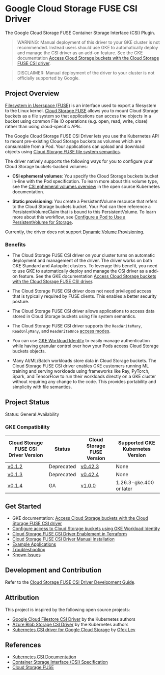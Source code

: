 <!--
Copyright 2018 The Kubernetes Authors.
Copyright 2022 Google LLC

Licensed under the Apache License, Version 2.0 (the "License");
you may not use this file except in compliance with the License.
You may obtain a copy of the License at

    https://www.apache.org/licenses/LICENSE-2.0

Unless required by applicable law or agreed to in writing, software
distributed under the License is distributed on an "AS IS" BASIS,
WITHOUT WARRANTIES OR CONDITIONS OF ANY KIND, either express or implied.
See the License for the specific language governing permissions and
limitations under the License.
-->

# Google Cloud Storage FUSE CSI Driver
The Google Cloud Storage FUSE Container Storage Interface (CSI) Plugin.

> WARNING: Manual deployment of this driver to your GKE cluster is not recommended. Instead users should use GKE to automatically deploy and manage the CSI driver as an add-on feature. See the GKE documentation [Access Cloud Storage buckets with the Cloud Storage FUSE CSI driver](https://cloud.google.com/kubernetes-engine/docs/how-to/persistent-volumes/cloud-storage-fuse-csi-driver).

> DISCLAIMER: Manual deployment of the driver to your cluster is not officially supported by Google.

## Project Overview

[Filesystem in Userspace (FUSE)](https://www.kernel.org/doc/html/next/filesystems/fuse.html) is an interface used to export a filesystem to the Linux kernel. [Cloud Storage FUSE](https://cloud.google.com/storage/docs/gcs-fuse) allows you to mount Cloud Storage buckets as a file system so that applications can access the objects in a bucket using common File IO operations (e.g. open, read, write, close) rather than using cloud-specific APIs. 

The Google Cloud Storage FUSE CSI Driver lets you use the Kubernetes API to mount pre-existing Cloud Storage buckets as volumes which are consumable from a Pod. Your applications can upload and download objects using [Cloud Storage FUSE file system semantics](https://github.com/googlecloudplatform/gcsfuse/blob/master/docs/semantics.md).

The driver natively supports the following ways for you to configure your Cloud Storage buckets-backed volumes:

* **CSI ephemeral volumes**: You specify the Cloud Storage buckets bucket in-line with the Pod specification. To learn more about this volume type, see the [CSI ephemeral volumes overview](https://kubernetes.io/docs/concepts/storage/ephemeral-volumes/#csi-ephemeral-volumes) in the open source Kubernetes documentation.

* **Static provisioning**: You create a PersistentVolume resource that refers to the Cloud Storage buckets bucket. Your Pod can then reference a PersistentVolumeClaim that is bound to this PersistentVolume. To learn more about this workflow, see [Configure a Pod to Use a PersistentVolume for Storage](https://kubernetes.io/docs/tasks/configure-pod-container/configure-persistent-volume-storage/).

Currently, the driver does not support [Dynamic Volume Provisioning](https://kubernetes.io/docs/concepts/storage/dynamic-provisioning/).

### Benefits

* The Cloud Storage FUSE CSI driver on your cluster turns on automatic deployment and management of the driver. The driver works on both GKE Standard and Autopilot clusters. To leverage this benefit, you need to use GKE to automatically deploy and manage the CSI driver as a add-on feature. See the GKE documentation [Access Cloud Storage buckets with the Cloud Storage FUSE CSI driver](https://cloud.google.com/kubernetes-engine/docs/how-to/persistent-volumes/cloud-storage-fuse-csi-driver).

* The Cloud Storage FUSE CSI driver does not need privileged access that is typically required by FUSE clients. This enables a better security posture.

* The Cloud Storage FUSE CSI driver allows applications to access data stored in Cloud Storage buckets using file system semantics.

* The Cloud Storage FUSE CSI driver supports the `ReadWriteMany`, `ReadOnlyMany`, and `ReadWriteOnce` [access modes](https://kubernetes.io/docs/concepts/storage/persistent-volumes/#access-modes).

* You can use [GKE Workload Identity](https://cloud.devsite.corp.google.com/kubernetes-engine/docs/concepts/workload-identity) to easily manage authentication while having granular control over how your Pods access Cloud Storage buckets objects.

* Many AI/ML/Batch workloads store data in Cloud Storage buckets. The Cloud Storage FUSE CSI driver enables GKE customers running ML training and serving workloads using frameworks like Ray, PyTorch, Spark, and TensorFlow to run their workloads directly on a GKE cluster without requiring any change to the code. This provides portability and simplicity with file semantics.

## Project Status

Status: General Availability

### GKE Compatibility
| Cloud Storage FUSE CSI Driver Version                                                    | Status     | Cloud Storage FUSE Version                                                     | Supported GKE Kubernetes Version |
| ---------------------------------------------------------------------------------------- | ---------- | ------------------------------------------------------------------------------ | -------------------------------- |
| [v0.1.2](https://github.com/GoogleCloudPlatform/gcs-fuse-csi-driver/releases/tag/v0.1.2) | Deprecated | [v0.42.3](https://github.com/GoogleCloudPlatform/gcsfuse/releases/tag/v0.42.3) | None                             |
| [v0.1.3](https://github.com/GoogleCloudPlatform/gcs-fuse-csi-driver/releases/tag/v0.1.3) | Deprecated | [v0.42.4](https://github.com/GoogleCloudPlatform/gcsfuse/releases/tag/v0.42.4) | None                             |
| [v0.1.4](https://github.com/GoogleCloudPlatform/gcs-fuse-csi-driver/releases/tag/v0.1.4) | GA         | [v1.0.0](https://github.com/GoogleCloudPlatform/gcsfuse/releases/tag/v1.0.0)   | 1.26.3-gke.400 or later          |

## Get Started
- GKE documentation: [Access Cloud Storage buckets with the Cloud Storage FUSE CSI driver](https://cloud.google.com/kubernetes-engine/docs/how-to/persistent-volumes/cloud-storage-fuse-csi-driver)
- [Configure access to Cloud Storage buckets using GKE Workload Identity](./docs/authentication.md)
- [Cloud Storage FUSE CSI Driver Enablement in Terraform](./docs/terraform.md)
- [Cloud Storage FUSE CSI Driver Manual Installation](./docs/installation.md)
- [Example Applications](./examples/README.md)
- [Troubleshooting](./docs/troubleshooting.md)
- [Known Issues](./docs/known-issues.md)

## Development and Contribution
Refer to the [Cloud Storage FUSE CSI Driver Development Guide](./docs/development.md).

## Attribution

This project is inspired by the following open source projects:

- [Google Cloud Filestore CSI Driver](https://github.com/kubernetes-sigs/gcp-filestore-csi-driver) by the Kubernetes authors
- [Azure Blob Storage CSI Driver](https://github.com/kubernetes-sigs/blob-csi-driver) by the Kubernetes authors
- [Kubernetes CSI driver for Google Cloud Storage](https://github.com/ofek/csi-gcs) by [Ofek Lev](https://github.com/ofek)

## References

- [Kubernetes CSI Documentation](https://kubernetes-csi.github.io/docs/)
- [Container Storage Interface (CSI) Specification](https://github.com/container-storage-interface/spec)
- [Cloud Storage FUSE](https://cloud.google.com/storage/docs/gcs-fuse)